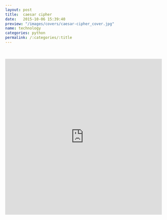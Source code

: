 ```yaml
---
layout: post
title:  caesar cipher
date:   2015-10-06 15:39:40
preview: "/images/covers/caesar-cipher_cover.jpg"
name: technology
categories: python
permalink: /:categories/:title
---
```


<p>&nbsp;</p>
<iframe frameborder="0" width="100%" height="500px" src="https://replit.com/@Philolog/Caesar-Cipher-with-unlimited-shift?embed=true"></iframe>
<p>&nbsp;</p>

